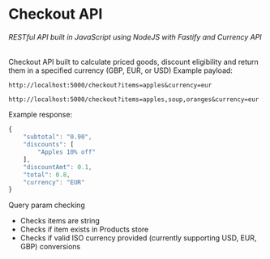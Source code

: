 # Checkout API
###### RESTful API built in JavaScript using NodeJS with Fastify and Currency API
Checkout API built to calculate priced goods, discount eligibility and return them in a specified currency (GBP, EUR, or USD)
Example payload:
```
http://localhost:5000/checkout?items=apples&currency=eur
```
```
http://localhost:5000/checkout?items=apples,soup,oranges&currency=eur
```

Example response:
```javascript
{
    "subtotal": "0.90",
    "discounts": [
        "Apples 10% off"
    ],
    "discountAmt": 0.1,
    "total": 0.8,
    "currency": "EUR"
}
```

Query param checking
- Checks items are string
- Checks if item exists in Products store
- Checks if valid ISO currency provided (currently supporting USD, EUR, GBP) conversions
